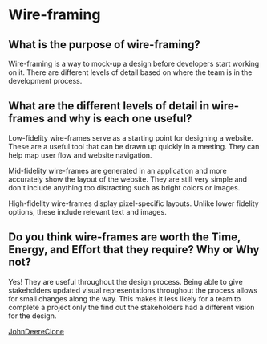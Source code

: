# Wire-framing

## What is the purpose of wire-framing?

Wire-framing is a way to mock-up a design before developers start working on it. There are different levels of detail based on where the team is in the development process. 

## What are the different levels of detail in wire-frames and why is each one useful?

Low-fidelity wire-frames serve as a starting point for designing a website. These are a useful tool that can be drawn up quickly in a meeting. They can help map user flow and website navigation. 

Mid-fidelity wire-frames are generated in an application and more accurately show the layout of the website. They are still very simple and don't include anything too distracting such as bright colors or images.

High-fidelity wire-frames display pixel-specific layouts. Unlike lower fidelity options, these include relevant text and images.


## Do you think wire-frames are worth the Time, Energy, and Effort that they require? Why or Why not?

Yes! They are useful throughout the design process. Being able to give stakeholders updated visual representations throughout the process allows for small changes along the way. This makes it less likely for a team to complete a project only the find out the stakeholders had a different vision for the design.

[JohnDeereClone](https://github.com/amanda-rice/JohnDeereClone)
